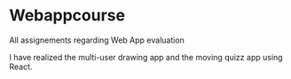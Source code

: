 # Webappcourse
All assignements regarding Web App evaluation

I have realized the multi-user drawing app and the moving quizz app using React.
